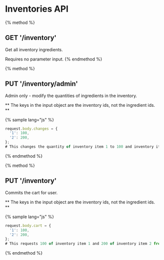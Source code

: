 # Inventories API

{% method %}
## GET '/inventory'

Get all inventory ingredients.

Requires no parameter input.
{% endmethod %}

{% method %}
## PUT '/inventory/admin'

Admin only - modify the quantities of ingredients in the inventory.

** The keys in the input object are the inventory ids, not the ingredient ids. **

{% sample lang="js" %}
```js
request.body.changes = {
  '1': 100,
  '2': 200,
};
# This changes the quantity of inventory item 1 to 100 and inventory item 2 to 200.
```
{% endmethod %}

{% method %}
## PUT '/inventory'

Commits the cart for user.

** The keys in the input object are the inventory ids, not the ingredient ids. **

{% sample lang="js" %}
```js
request.body.cart = {
  '1': 100,
  '2': 200,
};
# This requests 100 of inventory item 1 and 200 of inventory item 2 from the inventory.
```
{% endmethod %}